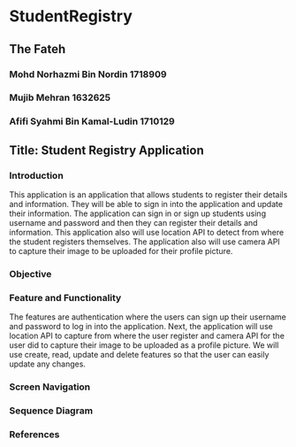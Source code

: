 # StudentRegistry

## The Fateh
### Mohd Norhazmi Bin Nordin 1718909
### Mujib Mehran 1632625
### Afifi Syahmi Bin Kamal-Ludin 1710129

## Title: Student Registry Application

### Introduction
This application is an application that allows students to register their details and information. They will be able to sign in into the application and update their information. The application can sign in or sign up students using username and password and then they can register their details and information. This application also will use location API to detect from where the student registers themselves. The application also will use camera API to capture their image to be uploaded for their profile picture.

### Objective


### Feature and Functionality
The features are authentication where the users can sign up their username and password to log in into the application. Next, the application will use location API to capture from where the user register and camera API for the user did to capture their image to be uploaded as a profile picture.  We will use create, read, update and delete features so that the user can easily update any changes.

### Screen Navigation


### Sequence Diagram


### References

